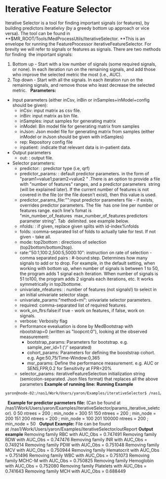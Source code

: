 # Iterative Feature Selector
Iterative Selector is a tool for finding important signals (or features), by building predictors iteratielvy (by a greedy bottom up approach or vice versa).
The tool can be found in **$MR_ROOT/Tools/MedProcessUtils/IterativeSelector. **This is an envelope for running the FeatureProcessor iterativeFeatureSelector.
For brevity we will refer to signals or features as signals.
There are two methods for finding  the important signals:
1. Bottom up - Start with a low number of signals (some required signals, or none). In each iteration run on the remaining signals, and add those who improve the selected metric the most (i.e., AUC).
2. Top down - Start with all the signals. In each iteration run on the remaining signals, and remove those who least decrease the selected metric.
 
**Parameters:**

- Input parameters (either inCsv, inBin or inSamples+inModel+config should be given):
    - inCsv: input matrix as csv file.
    - inBin: input matrix as bin file.
    - inSamples: input samples for generating matrix
    - inModel: Bin model file for generating matrix from samples
    - inJson: Json model file for generating matrix from samples (either inModel or inJson should be given with inSamples)
    - rep: Repository config file
    - inpatient: :indicate that relevant data is in-patient data.
- Output parameters
    - out: : output file.
- Selector parameters:
    - predictor: : predictor type (i.e, qrf)
    - predictor_params: : default predictor parameters. in the form of  "param1=value1;param2=value2 " .There is an option to provide a file with "number of features" ranges, and a predictor parameters  string (will be explained later). If the current number of features is not covered in the file (or the file doesn't exist), then this value is used.
    - predictor_params_file:"":input predictor parameters file - if exists, overrides predictor parameters. The file  has one line per number or features range. each line's fomat is "min_number_of_features  max_number_of_features predictors parameter string". Tab  delimited. see example below.
    - nfolds: : if given, replace given splits with id-index%nfolds
    - folds: :comma-separated list of folds to actually take for test. If not given - take all.
    - mode: top2bottom : directions of selection (top2bottom/bottom2top).
    - rate:"50:1,100:2,500:5,5000:10": instruction on rate of selection - comma separated pairs : #-bound:step. Determines how many signals to add or to drop. For example, in the default setting, when working with bottom up, when number of signals is between 1 to 50, the program adds 1 signal each iteration. When number of signals is 51 to100, the program adds 2 signals each iterations, etc. It works symmetrically in top2bottome.
    - univariate_nfeatures: : number of features (not signals!) to select in an initial univariate selector stage.
    - univariate_params:"method=mi": univariate selector parameters.
    - required: comma-separated list of required features.
    - work_on_ftrs:false:if true - work on features, if false, work on signals.
    - verbose: Verbosity flag
    - Performance evealuation is done by MedBootstrap with nbootstrap=0 (written as "loopcnt:0"), looking at the observed measurement:
        - bootstrap_params: Parameters for bootstrap. e.g. sample_per_id=1 ('/' separated)
        - cohort_params: Parameters for defining the booststrap cohort. e.g. Age:50,75/Time-Window:0,365
        - msr_params: Define the performance measurement. e.g. AUC or SENS,FPR,0.2 for Sensitivity at FPR=20%
    - selector_params: iterativeFeatureSelection initialization string (semicolon-separated. Json files format) that replaces all the above parameters
**Example of running line:**
**Running Example**
```bash title="Running Example"
yaron@node-02:/nas1/Work/Users/yaron/Examples/iterativeSelector$ /nas1/UsersData/yaron/MR/Tools/MedProcessUtils/Linux/Release//iterativeSelector --inSamples samples --inJson simple_model.json --out outReport --predictor qrf --predictor_params_file params_iterative_seletcor --nfolds 5 --folds "0,2,4" --mode top2bottom --verbose 1 --msr_params AUC --cohort_params "Age:0,200" --required "Age,Gender"
```
 
**Example for predictor parmeters file:**
(Can be found at /nas1/Work/Users/yaron/Examples/iterativeSelector/params_iterative_seletcor).
0 50 ntrees = 200 ; min_node = 300
51 150 ntrees = 200 ; min_node = 200
151 200 ntrees = 200 ; min_node = 100
201 100000 ntrees = 200 ; min_node = 50
 
**Output Example:**
File can be found at /nas1/Work/Users/yaron/Examples/iterativeSelector/outReport
**Output example**
Removing family RBC with AUC_Obs = 0.747491
Removing family RDW with AUC_Obs = 0.747476
Removing family INR with AUC_Obs = 0.749214
Removing family PDW with AUC_Obs = 0.751048
Removing family MCV with AUC_Obs = 0.750944
Removing family Hematocrit with AUC_Obs = 0.751496
Removing family WBC with AUC_Obs = 0.751073
Removing family MCHC-M with AUC_Obs = 0.750825
Removing family Hemoglobin with AUC_Obs = 0.752080
Removing family Platelets with AUC_Obs = 0.741643
Removing family MCH with AUC_Obs = 0.688449
 
 
